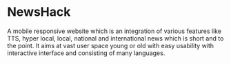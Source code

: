 # NewsHack
A mobile responsive website which is an integration of various features like TTS, hyper local, local, national and international news which is short and to the point. It aims at vast user space young or old with easy usability with interactive interface and consisting of many languages.
